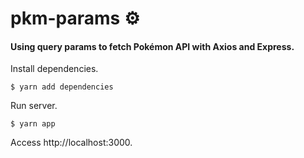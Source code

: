 # pkm-params :gear:
#### Using query params to fetch Pokémon API with Axios and Express.

Install dependencies.

`$ yarn add dependencies`

Run server.

`$ yarn app`

Access http://localhost:3000.
